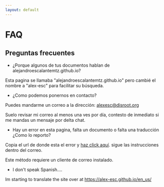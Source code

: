 ```yaml
---
layout: default
---
```


# FAQ
## Preguntas frecuentes

* ¿Porque algunos de tus documentos hablan de alejandroescalantemtz.github.io?

Esta pagina se llamaba "alejandroescalantemtz.github.io" pero cambié el nombre a "alex-esc" para facilitar su búsqueda.

* ¿Como podemos ponernos en contacto?

Puedes mandarme un correo a la dirección: alexesc@disroot.org

Suelo revisar mi correo al menos una ves por día, contesto de inmediato si me mandas un mensaje por delta chat.

* Hay un error en esta pagina, falta un documento o falta una traducción ¿Como lo reporto?

Copia el url de donde esta el error y [haz click aquí]( ). sigue las instrucciones dentro del correo.

Este método requiere un cliente de correo instalado.

* I don't speak Spanish....

Im starting to translate the site over at https://alex-esc.github.io/en_us/

